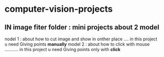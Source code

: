 # computer-vision-projects
## IN image fiter folder : mini projects about 2 model
nodel 1 : about how to cut image and show in onther place .... in this project u need Giving points **manually**
model 2 : about how to click with mouse ........... in this project u need Giving points only with **click**
